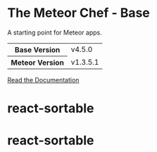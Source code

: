 # The Meteor Chef - Base
A starting point for Meteor apps.

<table>
  <tbody>
    <tr>
      <th>Base Version</th>
      <td>v4.5.0</td>
    </tr>
    <tr>
      <th>Meteor Version</th>
      <td>v1.3.5.1</td>
    </tr>
  </tbody>
</table>

[Read the Documentation](http://themeteorchef.com/base)
# react-sortable
# react-sortable
